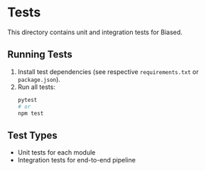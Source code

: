 # Tests

This directory contains unit and integration tests for Biased.

## Running Tests

1. Install test dependencies (see respective `requirements.txt` or `package.json`).
2. Run all tests:
   ```sh
   pytest
   # or
   npm test
   ```

## Test Types
- Unit tests for each module
- Integration tests for end-to-end pipeline 
